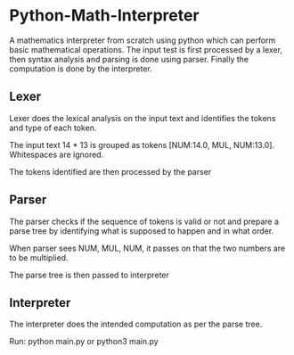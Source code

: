 # Python-Math-Interpreter
A mathematics interpreter from scratch using python which can perform basic mathematical operations. The input test is first processed by a lexer, then syntax analysis and parsing is done using parser. Finally the computation is done by the interpreter.

## Lexer
Lexer does the lexical analysis on the input text and identifies the tokens and type of each token. 

The input text 14 * 13 is grouped as tokens [NUM:14.0, MUL, NUM:13.0]. Whitespaces are ignored.

The tokens identified are then processed by the parser

## Parser
The parser checks if the sequence of tokens is valid or not and prepare a parse tree by identifying what is supposed to happen and in what order.

When parser sees NUM, MUL, NUM, it passes on that the two numbers are to be multiplied.

The parse tree is then passed to interpreter

## Interpreter
The interpreter does the intended computation as per the parse tree.



Run: python main.py or python3 main.py
